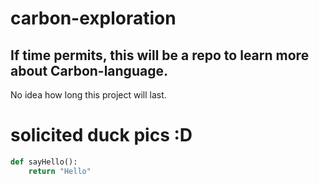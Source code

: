 # carbon-exploration

## If time permits, this will be a repo to learn more about Carbon-language. 

No idea how long this project will last.

# solicited duck pics :D

```py
def sayHello():
    return "Hello"
```